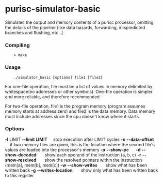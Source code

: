 # purisc-simulator-basic
Simulates the output and memory contents of a purisc processor, omitting the details of the pipeline (like data hazards, forwarding, mispredicted branches and flushing, etc...)

### Compiling
        > make

### Usage
        ./simulator_basic [options] file1 [file2]
        
For one-file operation, file must be a list of values in memory 
delimited by whitespace(no addresses or other symbols). One-file 
operation is simpler and more reliable, and therefore recommended.

For two-file operation, file1 is the program memory (program assumes 
memory starts at address zero) and file2 is the data memory. Data memory
must include addresses since the cpu doesn't know where it starts. 
        
### Options
**-l** LIMIT **--limit LIMIT**
&nbsp;&nbsp;&nbsp;&nbsp;stop execution after LIMIT cycles
**-o**  **--data-offset**
&nbsp;&nbsp;&nbsp;&nbsp;if two memory files are given, this is the location where the second file's values are loaded into the processor's memory
**-p**  **--show-pc**
&nbsp;&nbsp;&nbsp;&nbsp;
**-d**  **--show-decoded**
&nbsp;&nbsp;&nbsp;&nbsp;&nbsp;&nbsp;show each operand of the instruction (a, b, c)
**-r**  **--show-resolved**
&nbsp;&nbsp;&nbsp;&nbsp;&nbsp;&nbsp;show the resolved pointers within the instruction (mem[a], mem[b], mem[c])
**-w**  **--show-writes**
&nbsp;&nbsp;&nbsp;&nbsp;&nbsp;&nbsp;show what has been written back
**-g**  **--writes-location**
&nbsp;&nbsp;&nbsp;&nbsp;&nbsp;&nbsp;show only what has been written back to this register



